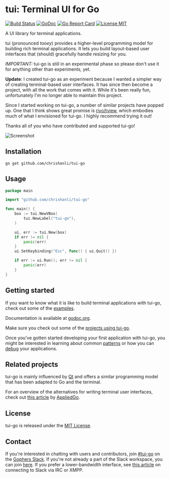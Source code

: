 # tui: Terminal UI for Go

[![Build Status](https://travis-ci.org/chrishanli/tui-go.svg?branch=master)](https://travis-ci.org/chrishanli/tui-go)
[![GoDoc](https://img.shields.io/badge/godoc-reference-blue.svg?style=flat)](https://godoc.org/github.com/chrishanli/tui-go)
[![Go Report Card](https://goreportcard.com/badge/github.com/chrishanli/tui-go)](https://goreportcard.com/report/github.com/chrishanli/tui-go)
[![License MIT](https://img.shields.io/badge/license-MIT-lightgrey.svg?style=flat)](LICENSE)

A UI library for terminal applications.

tui (pronounced _tooey_) provides a higher-level programming model for building rich terminal applications. It lets you build layout-based user interfaces that (should) gracefully handle resizing for you.

_IMPORTANT:_ tui-go is still in an experimental phase so please don't use it for anything other than experiments, yet.

**Update**: I created tui-go as an experiment because I wanted a simpler way of creating terminal-based user interfaces. It has since then become a project, with all the work that comes with it. While it's been really fun, unfortunately I'm no longer able to maintain this project. 

Since I started working on tui-go, a number of similar projects have popped up. One that I think shows great promise is [rivo/tview](https://github.com/rivo/tview), which embodies much of what I envisioned for tui-go. I highly recommend trying it out!

Thanks all of you who have contributed and supported tui-go!

![Screenshot](example/chat/screenshot.png)

## Installation

```
go get github.com/chrishanli/tui-go
```

## Usage

```go
package main

import "github.com/chrishanli/tui-go"

func main() {
	box := tui.NewVBox(
		tui.NewLabel("tui-go"),
	)

	ui, err := tui.New(box)
	if err != nil {
		panic(err)
	}
	ui.SetKeybinding("Esc", func() { ui.Quit() })

	if err := ui.Run(); err != nil {
		panic(err)
	}
}
```

## Getting started

If you want to know what it is like to build terminal applications with tui-go, check out some of the [examples](example).

Documentation is available at [godoc.org](https://godoc.org/github.com/chrishanli/tui-go).

Make sure you check out some of the [projects using tui-go](https://godoc.org/github.com/chrishanli/tui-go?importers).

Once you've gotten started developing your first application with tui-go, you might be interested in learning about common [patterns](https://github.com/chrishanli/tui-go/wiki/Patterns) or how you can [debug](https://github.com/chrishanli/tui-go/wiki/Debugging) your applications.

## Related projects

tui-go is mainly influenced by [Qt](https://www.qt.io/) and offers a similar programming model that has been adapted to Go and the terminal.

For an overview of the alternatives for writing terminal user interfaces, check out [this article](https://appliedgo.net/tui/) by [AppliedGo](https://appliedgo.net/).

## License

tui-go is released under the [MIT License](LICENSE).

## Contact

If you're interested in chatting with users and contributors, join
[#tui-go](https://gophers.slack.com/messages/tui-go) on
the [Gophers Slack](https://gophers.slack.com).
If you're not already a part of the Slack workspace, you can join
[here](https://invite.slack.golangbridge.org/). If you prefer a lower-bandwidth
interface, see [this
article](https://get.slack.help/hc/en-us/articles/201727913-Connect-to-Slack-over-IRC-and-XMPP)
on connecting to Slack via IRC or XMPP.
